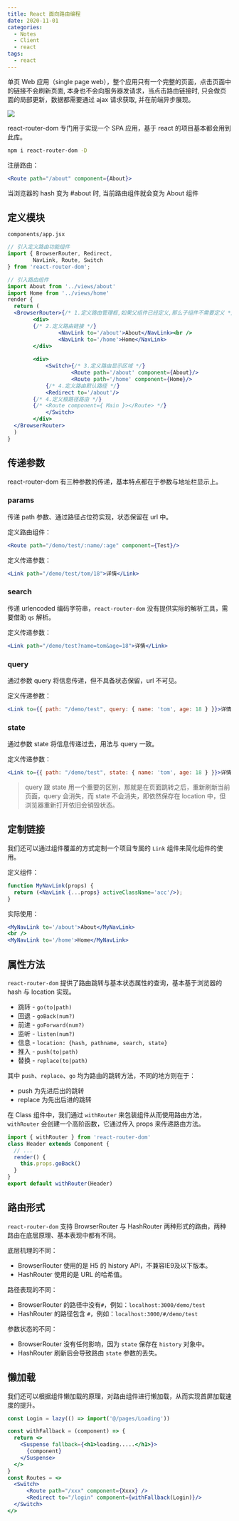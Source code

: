 ```yaml
---
title: React 面向路由编程
date: 2020-11-01
categories:
  - Notes
  - Client
  - react
tags: 
  - react
---
```


单页 Web 应用（single page web），整个应用只有一个完整的页面，点击页面中的链接不会刷新页面, 本身也不会向服务器发请求，当点击路由链接时, 只会做页面的局部更新，数据都需要通过 ajax 请求获取, 并在前端异步展现。

![](https://pic.imgdb.cn/item/62f1c0e716f2c2beb1e94b38.jpg)

react-router-dom 专门用于实现一个 SPA 应用，基于 react 的项目基本都会用到此库。

<!-- more -->

```sh
npm i react-router-dom -D
```

注册路由：

~~~jsx
<Route path="/about" component={About}>
~~~

当浏览器的 hash 变为 #about 时, 当前路由组件就会变为 About 组件

## 定义模块

`components/app.jsx`

~~~jsx
// 引入定义路由功能组件
import { BrowserRouter, Redirect,
        NavLink, Route, Switch
} from 'react-router-dom';

// 引入路由组件
import About from '../views/about'
import Home from '../views/home'
render {
  return (
  <BrowserRouter>{/* 1.定义路由管理框,如果父组件已经定义,那么子组件不需要定义 */}
		<div>
      	{/* 2.定义路由链接 */}
				<NavLink to='/about'>About</NavLink><br />
				<NavLink to='/home'>Home</NavLink>
		</div>
     
		<div>
			<Switch>{/* 3.定义路由显示区域 */}
					<Route path='/about' component={About}/>
					<Route path='/home' component={Home}/>
        	{/* 4.定义路由默认路径 */}
        	<Redirect to='/about'/>
        {/* 4.定义根路径路由 */}
        {/* <Route component={ Main }></Route> */}
			</Switch>
		</div>
  </BrowserRouter>
  )
}
~~~

## 传递参数

react-router-dom 有三种参数的传递，基本特点都在于参数与地址栏显示上。

### params

传递 path 参数、通过路径占位符实现，状态保留在 url 中。

定义路由组件：
```jsx
<Route path="/demo/test/:name/:age" component={Test}/>
```
定义传递参数：
```jsx
<Link path="/demo/test/tom/18">详情</Link>
```

### search

传递 urlencoded 编码字符串，`react-router-dom` 没有提供实际的解析工具，需要借助 `qs` 解析。

定义传递参数：
```jsx
<Link path="/demo/test?name=tom&age=18">详情</Link>
```

### query

通过参数 query 将信息传递，但不具备状态保留，url 不可见。

定义传递参数：
```jsx
<Link to={{ path: "/demo/test", query: { name: 'tom', age: 18 } }}>详情</Link>
```

### state

通过参数 state 将信息传递过去，用法与 query 一致。

定义传递参数：
```jsx
<Link to={{ path: "/demo/test", state: { name: 'tom', age: 18 } }}>详情</Link>
```

> query 跟 state 用一个重要的区别，那就是在页面跳转之后，重新刷新当前页面，query 会消失，而 state 不会消失，即依然保存在 location 中，但浏览器重新打开依旧会销毁状态。

## 定制链接

我们还可以通过组件覆盖的方式定制一个项目专属的 `Link` 组件来简化组件的使用。

定义组件：

~~~jsx
function MyNavLink(props) {
  return (<NavLink {...props} activeClassName='acc'/>);
}
~~~

实际使用：

```jsx
<MyNavLink to='/about'>About</MyNavLink>
<br />
<MyNavLink to='/home'>Home</MyNavLink>
```

## 属性方法

`react-router-dom` 提供了路由跳转与基本状态属性的查询，基本基于浏览器的 hash 与 location 实现。

- 跳转 - `go(to|path)`
- 回退 - `goBack(num?)`
- 前进 - `goForward(num?)`
- 监听 - `listen(num?)`
- 信息 - `location: {hash, pathname, search, state}`
- 推入 - `push(to|path)`
- 替换 - `replace(to|path)`

其中 `push`、`replace`、`go` 均为路由的跳转方法，不同的地方则在于：

- push    为先进后出的跳转
- replace 为先出后进的跳转

在 Class 组件中，我们通过 `withRouter` 来包装组件从而使用路由方法，`withRouter` 会创建一个高阶函数，它通过传入 props 来传递路由方法。

~~~jsx
import { withRouter } from 'react-router-dom'
class Header extends Component {
  // ...
  render() {
    this.props.goBack()
  }
}
export default withRouter(Header)
~~~

## 路由形式

`react-router-dom` 支持 BrowserRouter 与 HashRouter 两种形式的路由，两种路由在底层原理、基本表现中都有不同。

底层机理的不同：
- BrowserRouter 使用的是 H5 的 history API，不兼容IE9及以下版本。
- HashRouter 使用的是 URL 的哈希值。

路径表现的不同：
- BrowserRouter 的路径中没有`#`，例如：`localhost:3000/demo/test`
- HashRouter 的路径包含 `#`，例如：`localhost:3000/#/demo/test`

参数状态的不同：
- BrowserRouter 没有任何影响，因为 `state` 保存在 `history` 对象中。
- HashRouter 刷新后会导致路由 `state` 参数的丢失。

## 懒加载

我们还可以根据组件懒加载的原理，对路由组件进行懒加载，从而实现首屏加载速度的提升。

~~~jsx
const Login = lazy(() => import('@/pages/Loading'))

const withFallback = (component) => {
  return <>
    <Suspense fallback={<h1>loading.....</h1>}>
      {component}
    </Suspense>
  </>
}
const Routes = <>
  <Switch>
      <Route path="/xxx" component={Xxxx} />
      <Redirect to="/login" component={withFallback(Login)}/>
  </Switch>
</>
~~~